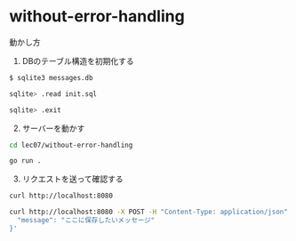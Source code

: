 # without-error-handling

動かし方

1. DBのテーブル構造を初期化する

```bash
$ sqlite3 messages.db

sqlite> .read init.sql

sqlite> .exit
```

2. サーバーを動かす

```bash
cd lec07/without-error-handling

go run .
```

3. リクエストを送って確認する

```bash
curl http://localhost:8080

curl http://localhost:8080 -X POST -H "Content-Type: application/json" -d '{
  "message": "ここに保存したいメッセージ"
}'
```

